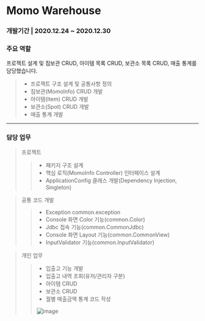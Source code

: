 # Momo Warehouse
### 개발기간 | 2020.12.24 ~ 2020.12.30

### 주요 역할
프로젝트 설계 및 짐보관 CRUD, 아이템 목록 CRUD, 보관소 목록 CRUD, 매출 통계를 담당했습니다.
> - 프로젝트 구조 설계 및 공통사항 정의
> - 짐보관(MomoInfo) CRUD 개발
> - 아이템(Item) CRUD 개발
> - 보관소(Spot) CRUD 개발
> - 매출 통계 개발

<hr/>

### 담당 업무
> 프로젝트
> > - 패키지 구조 설계
> > - 핵심 로직(MomoInfo Controller) 인터페이스 설계
> > - ApplicationConfig 클래스 개발(Dependency Injection, Singleton)
>

> 공통 코드 개발
> > - Exception common.exception
> > - Console 화면 Color 기능(common.Color)
> > - Jdbc 접속 기능(common.CommonJdbc)
> > - Console 화면 Layout 기능(common.CommonView)
> > - InputValidator 기능(common.InputValidator)

> 개인 업무
> > - 입출고 기능 개발
> > - 입출고 내역 조회(유저/관리자 구분)
> > - 아이템 CRUD
> > - 보관소 CRUD
> > - 월별 매출금액 통계 코드 작성
> > 
> > ![image](https://user-images.githubusercontent.com/50898502/117153507-02795c00-adf6-11eb-8ac4-794eea5e16a1.png)

